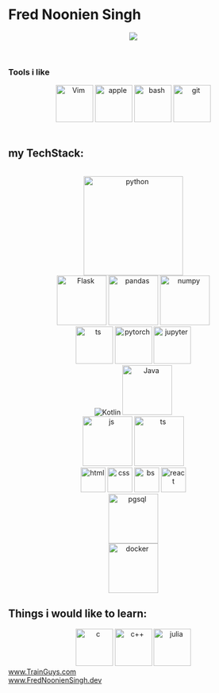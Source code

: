 # Fred Noonien Singh

<div align='center'>

[<img src=https://www.codewars.com/users/FredNoonienSingh/badges/large>](https://www.codewars.com/users/FredNoonienSingh)

 </div>
  

<br>
<div align="center">
  
 

</div>

### Tools i like 
<div align="center">
<img src="https://cdn.jsdelivr.net/gh/devicons/devicon/icons/vim/vim-original.svg" alt="Vim" width="75" heigth="75" />
<img src="https://cdn.jsdelivr.net/gh/devicons/devicon/icons/apple/apple-original.svg" alt="apple" width="75" height="75" color="white"/>
<img src="https://cdn.jsdelivr.net/gh/devicons/devicon/icons/bash/bash-original.svg" alt="bash" width="75" height="75" />
<img src="https://cdn.jsdelivr.net/gh/devicons/devicon/icons/git/git-original.svg" alt="git" width="75" height="75"/>


</div>
<br>
  
## my TechStack: 

<br>
<div align="center">
<img src="https://cdn.jsdelivr.net/gh/devicons/devicon/icons/python/python-original-wordmark.svg" alt="python" width="200" height="200" />
 <br>
  <img src="https://cdn.jsdelivr.net/gh/devicons/devicon/icons/flask/flask-original.svg" alt="Flask" width="100"/>
  <img src="https://cdn.jsdelivr.net/gh/devicons/devicon/icons/pandas/pandas-original-wordmark.svg" alt="pandas" width="100" />
  <img src="https://cdn.jsdelivr.net/gh/devicons/devicon/icons/numpy/numpy-original-wordmark.svg" alt="numpy" width="100"/>
<br>
 <img src="https://cdn.jsdelivr.net/gh/devicons/devicon/icons/tensorflow/tensorflow-original.svg" alt="ts" width="75" height="75" />
 <img src="https://cdn.jsdelivr.net/gh/devicons/devicon/icons/pytorch/pytorch-original.svg" alt="pytorch"width="75" />
 <img src="https://cdn.jsdelivr.net/gh/devicons/devicon/icons/jupyter/jupyter-original-wordmark.svg" alt="jupyter" width="75" height="75"/>
 <br>
 
 <img src="https://cdn.jsdelivr.net/gh/devicons/devicon/icons/kotlin/kotlin-original-wordmark.svg" alt="Kotlin" widht="100"/>
 <img src="https://cdn.jsdelivr.net/gh/devicons/devicon/icons/java/java-original-wordmark.svg" alt="Java" width="100"/>
          
 <br>
<img src="https://cdn.jsdelivr.net/gh/devicons/devicon/icons/javascript/javascript-original.svg" alt="js" widht="100" height="100" />
<img src="https://cdn.jsdelivr.net/gh/devicons/devicon/icons/typescript/typescript-original.svg" alt="ts" width="100" height="100"/>
<br>
<img src="https://cdn.jsdelivr.net/gh/devicons/devicon/icons/html5/html5-original.svg" alt="html" width="50" height="50" />
<img src="https://cdn.jsdelivr.net/gh/devicons/devicon/icons/css3/css3-original.svg" alt="css" width="50" height="50"/>
<img src="https://cdn.jsdelivr.net/gh/devicons/devicon/icons/bootstrap/bootstrap-original.svg" alt="bs" width="50" height="50" />
<img src="https://cdn.jsdelivr.net/gh/devicons/devicon/icons/react/react-original-wordmark.svg" alt="react" height="50" width="50"/>
<br>
<img src="https://cdn.jsdelivr.net/gh/devicons/devicon/icons/postgresql/postgresql-plain-wordmark.svg" alt="pgsql" width="100" height="100"/>
  <br>
 <img src="https://cdn.jsdelivr.net/gh/devicons/devicon/icons/docker/docker-plain-wordmark.svg" alt="docker" widht="100" height="100"/>   
</div>

## Things i would like to learn:
<div align="center">


<img src="https://cdn.jsdelivr.net/gh/devicons/devicon/icons/c/c-original.svg" alt="c" width="75" height="75"/>
<img src="https://cdn.jsdelivr.net/gh/devicons/devicon/icons/cplusplus/cplusplus-original.svg" alt="c++" width="75" height="75"/>
<img src="https://cdn.jsdelivr.net/gh/devicons/devicon/icons/julia/julia-original-wordmark.svg" alt="julia" width="75" height="75" />
          

 </div>
<a href="https://www.youtube.com/watch?v=dQw4w9WgXcQ">www.TrainGuys.com</a>
<br>
<a href="https://www.fredNoonienSingh.dev">www.FredNoonienSingh.dev</a>
